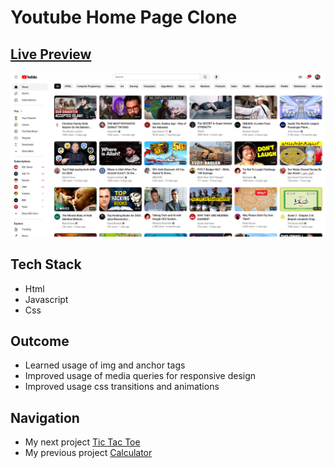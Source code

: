 # Youtube Home Page Clone  

## [Live Preview](https://malihassandev.github.io/YouTube-Website/)

![Youtube Home page Clone  demo picture](img/youtubeHomePagePreview.png)

## Tech Stack
- Html 
- Javascript
- Css
## Outcome
- Learned usage of img and anchor tags
- Improved usage of media queries for responsive design
- Improved usage css transitions and animations
## Navigation
- My next project [Tic Tac Toe](https://github.com/MAliHassanDev/Tic-Tac-Toe)
- My previous project [Calculator](https://github.com/MAliHassanDev/Calculator)
